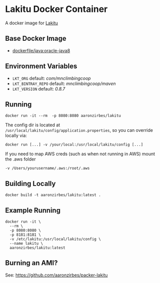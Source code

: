 Lakitu Docker Container
=======================

A docker image for [Lakitu](https://github.com/mnclimbingcoop/night-watchman/tree/master/lakitu)

Base Docker Image
-----------------

* [dockerfile/java:oracle-java8](https://registry.hub.docker.com/u/dockerfile/java)

Environment Variables
---------------------

* `LKT_ORG` default: *com/mnclimbingcoop*
* `LKT_BINTRAY_REPO` default: *mnclimbingcoop/maven*
* `LKT_VERSION` default: *0.8.7*

Running
-------

    docker run -it --rm  -p 8080:8080 aaronzirbes/lakitu

The config dir is located at `/usr/local/lakitu/config/application.properties`, so you can override locally via:

    docker run [...] -v /your/local:/usr/local/lakitu/config [...]

If you need to map AWS creds (such as when not running in AWS) mount the .aws folder

    -v /Users/yourusername/.aws:/root/.aws

Building Locally
----------------

    docker build -t aaronzirbes/lakitu:latest .

Example Running
---------------

    docker run -it \
      --rm \
      -p 8080:8080 \
      -p 8181:8181 \
      -v /etc/lakitu:/usr/local/lakitu/config \
      --name lakitu \
      aaronzirbes/lakitu:latest

Burning an AMI?
---------------

See: https://github.com/aaronzirbes/packer-lakitu
